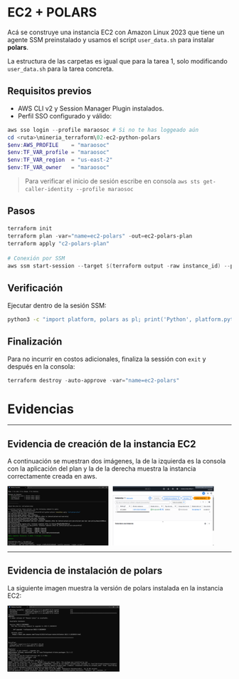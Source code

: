 # EC2 + POLARS
Acá se construye una instancia EC2 con Amazon Linux 2023 que tiene un agente SSM preinstalado y usamos el script `user_data.sh` para instalar **polars**.

La estructura de las carpetas es igual que para la tarea 1, solo modificando `user_data.sh` para la tarea concreta.

## Requisitos previos
- AWS CLI v2 y Session Manager Plugin instalados.
- Perfil SSO configurado y válido:
```powershell
aws sso login --profile maraosoc # Si no te has loggeado aún
cd <ruta>\mineria_terraform\02-ec2-python-polars
$env:AWS_PROFILE    = "maraosoc"
$env:TF_VAR_profile = "maraosoc"
$env:TF_VAR_region  = "us-east-2"
$env:TF_VAR_owner   = "maraosoc"
```
> Para verificar el inicio de sesión escribe en consola `aws sts get-caller-identity --profile maraosoc`
## Pasos
```powershell
terraform init
terraform plan -var="name=ec2-polars" -out=ec2-polars-plan
terraform apply "c2-polars-plan"

# Conexión por SSM
aws ssm start-session --target $(terraform output -raw instance_id) --profile maraosoc --region us-east-2
```

## Verificación
Ejecutar dentro de la sesión SSM:
```bash
python3 -c "import platform, polars as pl; print('Python', platform.python_version(), 'Polars', pl.__version__)"
```

## Finalización
Para no incurrir en costos adicionales, finaliza la sessión con `exit` y después en la consola:
```powershell
terraform destroy -auto-approve -var="name=ec2-polars"
```

# Evidencias

---
## Evidencia de creación de la instancia EC2

A continuación se muestran dos imágenes, la de la izquierda es la consola con la aplicación del plan y la de la derecha muestra la instancia correctamente creada en aws.

<div style="display: flex; gap: 10px;">
    <img src="screenshot/Captura de pantalla 2025-10-01 101505.png" alt="EC2 Creada - consola" width="45%" />
    <img src="screenshot/Captura de pantalla 2025-10-01 101534.png" alt="EC2 Creada - aws" width="45%" />
</div>

---
## Evidencia de instalación de polars

La siguiente imagen muestra la versión de polars instalada en la instancia EC2:

<img src="screenshot/Captura de pantalla 2025-10-01 102553.png" alt="Versión de polars instalada" width="50%" />
